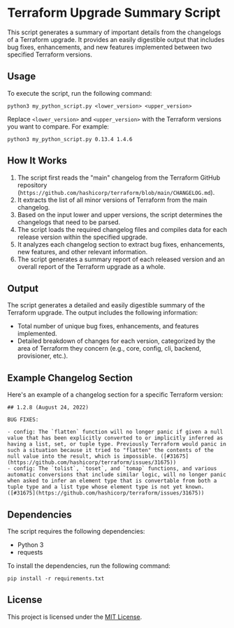 # Terraform Upgrade Summary Script

This script generates a summary of important details from the changelogs of a Terraform upgrade. It provides an easily digestible output that includes bug fixes, enhancements, and new features implemented between two specified Terraform versions.

## Usage

To execute the script, run the following command:

```shell
python3 my_python_script.py <lower_version> <upper_version>
```

Replace `<lower_version>` and `<upper_version>` with the Terraform versions you want to compare. For example:

```shell
python3 my_python_script.py 0.13.4 1.4.6
```

## How It Works

1. The script first reads the "main" changelog from the Terraform GitHub repository (`https://github.com/hashicorp/terraform/blob/main/CHANGELOG.md`).
2. It extracts the list of all minor versions of Terraform from the main changelog.
3. Based on the input lower and upper versions, the script determines the changelogs that need to be parsed.
4. The script loads the required changelog files and compiles data for each release version within the specified upgrade.
5. It analyzes each changelog section to extract bug fixes, enhancements, new features, and other relevant information.
6. The script generates a summary report of each released version and an overall report of the Terraform upgrade as a whole.

## Output

The script generates a detailed and easily digestible summary of the Terraform upgrade. The output includes the following information:

- Total number of unique bug fixes, enhancements, and features implemented.
- Detailed breakdown of changes for each version, categorized by the area of Terraform they concern (e.g., core, config, cli, backend, provisioner, etc.).

## Example Changelog Section

Here's an example of a changelog section for a specific Terraform version:

```
## 1.2.8 (August 24, 2022)

BUG FIXES:

- config: The `flatten` function will no longer panic if given a null value that has been explicitly converted to or implicitly inferred as having a list, set, or tuple type. Previously Terraform would panic in such a situation because it tried to "flatten" the contents of the null value into the result, which is impossible. ([#31675](https://github.com/hashicorp/terraform/issues/31675))
- config: The `tolist`, `toset`, and `tomap` functions, and various automatic conversions that include similar logic, will no longer panic when asked to infer an element type that is convertable from both a tuple type and a list type whose element type is not yet known. ([#31675](https://github.com/hashicorp/terraform/issues/31675))
```

## Dependencies

The script requires the following dependencies:

- Python 3
- requests

To install the dependencies, run the following command:

```shell
pip install -r requirements.txt
```

## License

This project is licensed under the [MIT License](LICENSE).